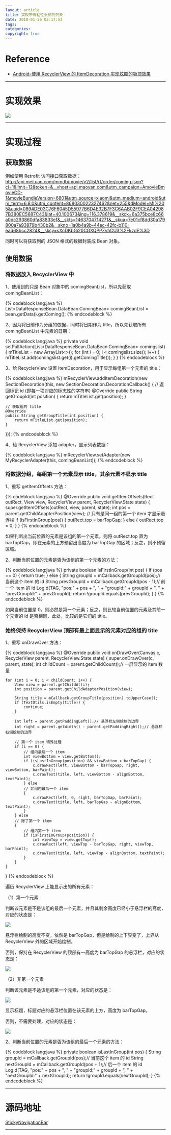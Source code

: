 ```yaml
---
layout: article
title: 实现带有粘性头部的列表
date: 2018-01-26 02:17:53
tags:
categories: 
copyright: true
---
```


# **Reference**

* [Android-使用 RecyclerView 的 ItemDecoration 实现炫酷的吸顶效果](http://blog.csdn.net/cjm2484836553/article/details/53453982 "http://blog.csdn.net/cjm2484836553/article/details/53453982")

---

# **实现效果**

![](http://otkw6sse5.bkt.clouddn.com/%E5%AE%9E%E7%8E%B0%E5%B8%A6%E6%9C%89%E7%B2%98%E6%80%A7%E5%A4%B4%E9%83%A8%E7%9A%84%E5%88%97%E8%A1%A85a69f98ffbfdc162c1000000.gif)

---

# **实现过程**

## **获取数据**

例如使用 Retrofit 访问接口获取数据：http://api.meituan.com/mmdb/movie/v2/list/rt/order/coming.json?ci=1&limit=12&token=&__vhost=api.maoyan.com&utm_campaign=AmovieBmovieCD-1&movieBundleVersion=6801&utm_source=xiaomi&utm_medium=android&utm_term=6.8.0&utm_content=868030022327462&net=255&dModel=MI%205&uuid=0894DE03C76F6045D55977B6D4E32B7F3C6AAB02F9CEA042987B380EC5687C43&lat=40.100673&lng=116.378619&__skck=6a375bce8c66a0dc293860dfa83833ef&__skts=1463704714271&__skua=7e01cf8dd30a179800a7a93979b430b2&__skno=1a0b4a9b-44ec-42fc-b110-ead68bcc2824&__skcy=sXcDKbGi20CGXQPPZvhCU3%2FkzdE%3D

同时可以将获取到的 JSON 格式的数据封装成 Bean 对象。

## **使用数据**

### **将数据放入 RecyclerView 中**

1、使用到的只是 Bean 对象中的 comingBeanList，所以先获取 comingBeanList：

{% codeblock lang:java %}
List<DataResponseBean.DataBean.ComingBean> comingBeanList = bean.getData().getComing();
{% endcodeblock %}

2、因为将日前作为分组的依据，同时将日期作为 title，所以先获取所有 comingBeanList 中元素的日期：

{% codeblock lang:java %}
private void setPullAction(List<DataResponseBean.DataBean.ComingBean> comingslist) {
    mTitleList = new ArrayList<>();
    for (int i = 0; i < comingslist.size(); i++) {
        mTitleList.add(comingslist.get(i).getComingTitle());
    }
}
{% endcodeblock %}

3、给 RecyclerView 设置 ItemDecoration，用于显示每组第一个元素的 title：

{% codeblock lang:java %}
mRecyclerView.addItemDecoration(new SectionDecoration(this, new SectionDecoration.DecorationCallback() {
    // 返回标记 id (即每一项对应的标志性的字符串)
    @Override
    public String getGroupId(int position) {
        return mTitleList.get(position);
    }

    // 获取组的 title
    @Override
    public String getGroupTitle(int position) {
        return mTitleList.get(position);
    }
}));
{% endcodeblock %}

4、给 RecyclerView 添加 adapter，显示列表数据：

{% codeblock lang:java %}
mRecyclerView.setAdapter(new MyRecyclerAdapter(this, comingBeanList));
{% endcodeblock %}

### **将数据分组，每组第一个元素显示 title，其余元素不显示 title**

1、重写 getItemOffsets 方法：

{% codeblock lang:java %}
@Override
public void getItemOffsets(Rect outRect, View view, RecyclerView parent, RecyclerView.State state) {
    super.getItemOffsets(outRect, view, parent, state);
    int pos = parent.getChildAdapterPosition(view);
    // 只有是同一组的第一个 item 才显示悬浮栏
    if (isFirstInGroup(pos)) {
        outRect.top = barTopGap;
    } else {
        outRect.top = 0;
    }
}
{% endcodeblock %}

如果判断出当前位置的元素是该组的第一个元素，则将 outRect.top 置为 barTopGap，即在元素的上方预留出高度为 barTopGap 的区域；反之，则不预留区域。

2、判断当前位置的元素是否为该组的第一个元素的方法：

{% codeblock lang:java %}
private boolean isFirstInGroup(int pos) {
    if (pos == 0) {
        return true;
    } else {
        String groupId = mCallback.getGroupId(pos);// 当前这个 item 的 id
        String prevGroupId = mCallback.getGroupId(pos - 1);// 前一个 item 的 id
        Log.d(TAG, "pos:" + pos + ", " + "groupId:" + groupId + ", " + "prevGroupId:" + prevGroupId);
        return !groupId.equals(prevGroupId);
    }
}
{% endcodeblock %}
    
如果当前位置是 0，则必然是第一个元素；反之，则比较当前位置的元素及其前一个元素的 id 是否相同，此处，比较的是它们的 title。

### **始终保持 RecyclerView 顶部有最上面显示的元素对应的组的 title**

1、重写 onDrawOver 方法：

{% codeblock lang:java %}
@Override
public void onDrawOver(Canvas c, RecyclerView parent, RecyclerView.State state) {
    super.onDrawOver(c, parent, state);
    int childCount = parent.getChildCount();// 一屏显示的 item 数量

    for (int i = 0; i < childCount; i++) {
        View view = parent.getChildAt(i);
        int position = parent.getChildAdapterPosition(view);

        String title = mCallback.getGroupTitle(position).toUpperCase();
        if (TextUtils.isEmpty(title)) {
            continue;
        }

        int left = parent.getPaddingLeft();// 悬浮栏左侧绘制的边界
        int right = parent.getWidth() - parent.getPaddingRight();// 悬浮栏右侧绘制的边界

        // 第一个 item 特殊处理
        if (i == 0) {
            // 组内最后一个 item
            int viewBottom = view.getBottom();
            if (isLastInGroup(position) && viewBottom < barTopGap) {
                c.drawRect(left, viewBottom - barTopGap, right, viewBottom, barPaint);
                c.drawText(title, left, viewBottom - alignBottom, textPaint);
            } else
            // 非组内最后一个 item
            {
                c.drawRect(left, 0, right, barTopGap, barPaint);
                c.drawText(title, left, barTopGap - alignBottom, textPaint);
            }
        } else
        // 除了第一个 item
        {
            // 组内第一个 item
            if (isFirstInGroup(position)) {
                int viewTop = view.getTop();
                c.drawRect(left, viewTop - barTopGap, right, viewTop, barPaint);
                c.drawText(title, left, viewTop - alignBottom, textPaint);
            }
        }
    }
}
{% endcodeblock %}

遍历 RecyclerView 上能显示出的所有元素：

（1）第一个元素

判断该元素是不是该组的最后一个元素，并且其剩余高度已经小于悬浮栏的高度，对应的状态是：

![](http://otkw6sse5.bkt.clouddn.com/%E5%AE%9E%E7%8E%B0%E5%B8%A6%E6%9C%89%E7%B2%98%E6%80%A7%E5%A4%B4%E9%83%A8%E7%9A%84%E5%88%97%E8%A1%A85a6a14b2fbfdc162c1000004.jpg)

悬浮栏绘制的高度不变，依然是 barTopGap，但是绘制的上下界变了，上界从 RecyclerView 外的区域开始绘制。

否则，保持在 RecyclerView 的顶部有一高度为 barTopGap 的悬浮栏，对应的状态是：

![](http://otkw6sse5.bkt.clouddn.com/%E5%AE%9E%E7%8E%B0%E5%B8%A6%E6%9C%89%E7%B2%98%E6%80%A7%E5%A4%B4%E9%83%A8%E7%9A%84%E5%88%97%E8%A1%A85a6a1dcdfbfdc162c1000006.jpg)

（2）非第一个元素

判断该元素是不适该组的第一个元素，对应的状态是：

![](http://otkw6sse5.bkt.clouddn.com/%E5%AE%9E%E7%8E%B0%E5%B8%A6%E6%9C%89%E7%B2%98%E6%80%A7%E5%A4%B4%E9%83%A8%E7%9A%84%E5%88%97%E8%A1%A85a6a1d2cfbfdc162c1000005.png)

显示标题，标题对应的悬浮栏位置在该元素的上方，高度为 barTopGap。

否则，不需要处理，对应的状态是：

![](http://otkw6sse5.bkt.clouddn.com/%E5%AE%9E%E7%8E%B0%E5%B8%A6%E6%9C%89%E7%B2%98%E6%80%A7%E5%A4%B4%E9%83%A8%E7%9A%84%E5%88%97%E8%A1%A85a6a1e68fbfdc162c1000007.jpg)

2、判断当前位置的元素是否为该组的最后一个元素的方法：

{% codeblock lang:java %}
private boolean isLastInGroup(int pos) {
    String groupId = mCallback.getGroupId(pos);// 当前这个 item 的 id
    String nextGroupId = mCallback.getGroupId(pos + 1);// 后一个 item 的 id
    Log.d(TAG, "pos:" + pos + ", " + "groupId:" + groupId + ", " + "nextGroupId:" + nextGroupId);
    return !groupId.equals(nextGroupId);
}
{% endcodeblock %}

---

# **源码地址**

[StickyNavigationBar](https://github.com/weichao66666/StickyNavigationBar "https://github.com/weichao66666/StickyNavigationBar")

---
